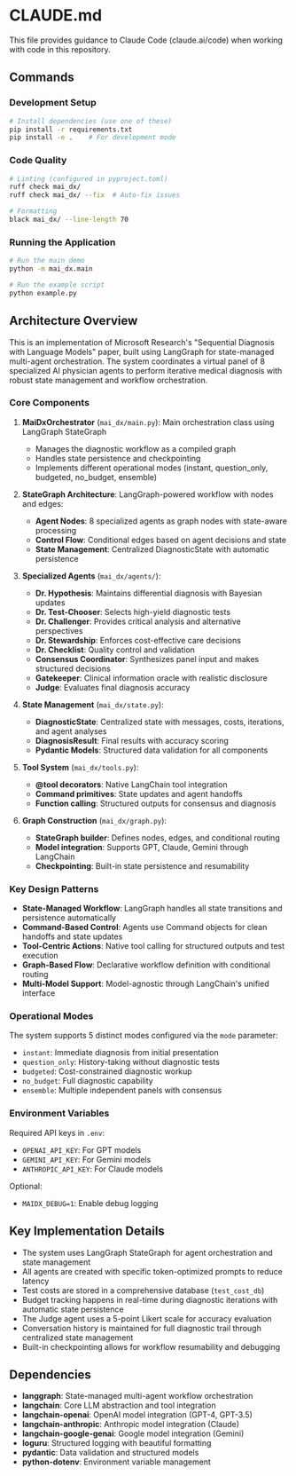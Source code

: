 # CLAUDE.md

This file provides guidance to Claude Code (claude.ai/code) when working with code in this repository.

## Commands

### Development Setup
```bash
# Install dependencies (use one of these)
pip install -r requirements.txt
pip install -e .    # For development mode
```

### Code Quality
```bash
# Linting (configured in pyproject.toml)
ruff check mai_dx/
ruff check mai_dx/ --fix  # Auto-fix issues

# Formatting
black mai_dx/ --line-length 70
```

### Running the Application
```bash
# Run the main demo
python -m mai_dx.main

# Run the example script
python example.py
```

## Architecture Overview

This is an implementation of Microsoft Research's "Sequential Diagnosis with Language Models" paper, built using LangGraph for state-managed multi-agent orchestration. The system coordinates a virtual panel of 8 specialized AI physician agents to perform iterative medical diagnosis with robust state management and workflow orchestration.

### Core Components

1. **MaiDxOrchestrator** (`mai_dx/main.py`): Main orchestration class using LangGraph StateGraph
   - Manages the diagnostic workflow as a compiled graph
   - Handles state persistence and checkpointing
   - Implements different operational modes (instant, question_only, budgeted, no_budget, ensemble)

2. **StateGraph Architecture**: LangGraph-powered workflow with nodes and edges:
   - **Agent Nodes**: 8 specialized agents as graph nodes with state-aware processing
   - **Control Flow**: Conditional edges based on agent decisions and state
   - **State Management**: Centralized DiagnosticState with automatic persistence

3. **Specialized Agents** (`mai_dx/agents/`):
   - **Dr. Hypothesis**: Maintains differential diagnosis with Bayesian updates
   - **Dr. Test-Chooser**: Selects high-yield diagnostic tests
   - **Dr. Challenger**: Provides critical analysis and alternative perspectives
   - **Dr. Stewardship**: Enforces cost-effective care decisions
   - **Dr. Checklist**: Quality control and validation
   - **Consensus Coordinator**: Synthesizes panel input and makes structured decisions
   - **Gatekeeper**: Clinical information oracle with realistic disclosure
   - **Judge**: Evaluates final diagnosis accuracy

4. **State Management** (`mai_dx/state.py`):
   - **DiagnosticState**: Centralized state with messages, costs, iterations, and agent analyses
   - **DiagnosisResult**: Final results with accuracy scoring
   - **Pydantic Models**: Structured data validation for all components

5. **Tool System** (`mai_dx/tools.py`):
   - **@tool decorators**: Native LangChain tool integration
   - **Command primitives**: State updates and agent handoffs
   - **Function calling**: Structured outputs for consensus and diagnosis

6. **Graph Construction** (`mai_dx/graph.py`):
   - **StateGraph builder**: Defines nodes, edges, and conditional routing
   - **Model integration**: Supports GPT, Claude, Gemini through LangChain
   - **Checkpointing**: Built-in state persistence and resumability

### Key Design Patterns

- **State-Managed Workflow**: LangGraph handles all state transitions and persistence automatically
- **Command-Based Control**: Agents use Command objects for clean handoffs and state updates
- **Tool-Centric Actions**: Native tool calling for structured outputs and test execution
- **Graph-Based Flow**: Declarative workflow definition with conditional routing
- **Multi-Model Support**: Model-agnostic through LangChain's unified interface

### Operational Modes

The system supports 5 distinct modes configured via the `mode` parameter:
- `instant`: Immediate diagnosis from initial presentation
- `question_only`: History-taking without diagnostic tests  
- `budgeted`: Cost-constrained diagnostic workup
- `no_budget`: Full diagnostic capability
- `ensemble`: Multiple independent panels with consensus

### Environment Variables

Required API keys in `.env`:
- `OPENAI_API_KEY`: For GPT models
- `GEMINI_API_KEY`: For Gemini models
- `ANTHROPIC_API_KEY`: For Claude models

Optional:
- `MAIDX_DEBUG=1`: Enable debug logging

## Key Implementation Details

- The system uses LangGraph StateGraph for agent orchestration and state management
- All agents are created with specific token-optimized prompts to reduce latency
- Test costs are stored in a comprehensive database (`test_cost_db`)
- Budget tracking happens in real-time during diagnostic iterations with automatic state persistence
- The Judge agent uses a 5-point Likert scale for accuracy evaluation
- Conversation history is maintained for full diagnostic trail through centralized state management
- Built-in checkpointing allows for workflow resumability and debugging

## Dependencies

- **langgraph**: State-managed multi-agent workflow orchestration
- **langchain**: Core LLM abstraction and tool integration
- **langchain-openai**: OpenAI model integration (GPT-4, GPT-3.5)
- **langchain-anthropic**: Anthropic model integration (Claude)
- **langchain-google-genai**: Google model integration (Gemini)
- **loguru**: Structured logging with beautiful formatting
- **pydantic**: Data validation and structured models
- **python-dotenv**: Environment variable management